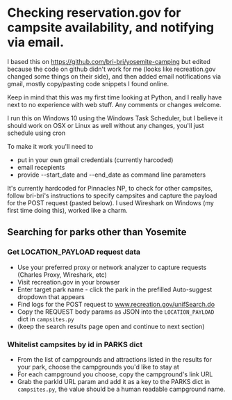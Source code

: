 # Checking reservation.gov for campsite availability, and notifying via email.

I based this on https://github.com/bri-bri/yosemite-camping but edited because the code on github didn't work for me (looks like recreation.gov changed some things on their side), and then added email notifications via gmail, mostly copy/pasting code snippets I found online.

Keep in mind that this was my first time looking at Python, and I really have next to no experience with web stuff. Any comments or changes welcome. 

I run this on Windows 10 using the Windows Task Scheduler, but I believe it should work on OSX or Linux as well without any changes, you'll just schedule using cron 


To make it work you'll need to 
* put in your own gmail credentials (currently harcoded)
* email recepients
* provide --start_date and --end_date as command line parameters

It's currently hardcoded for Pinnacles NP, to check for other campsites, follow bri-bri's instructions to specify campsites and capture the payload for the POST request (pasted below). I used Wireshark on Windows (my first time doing this), worked like a charm.

## Searching for parks other than Yosemite

### Get LOCATION_PAYLOAD request data
* Use your preferred proxy or network analyzer to capture requests (Charles Proxy, Wireshark, etc)
* Visit recreation.gov in your browser
* Enter target park name - click the park in the prefilled Auto-suggest dropdown that appears
* Find logs for the POST request to www.recreation.gov/unifSearch.do
* Copy the REQUEST body params as JSON into the `LOCATION_PAYLOAD` dict in `campsites.py`
* (keep the search results page open and continue to next section)

### Whitelist campsites by id in PARKS dict
* From the list of campgrounds and attractions listed in the results for your park, choose the campgrounds you'd like to stay at
* For each campground you choose, copy the campground's link URL
* Grab the parkId URL param and add it as a key to the PARKS dict in `campsites.py`, the value should be a human readable campground name.


